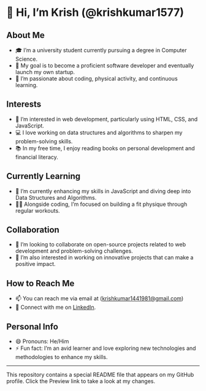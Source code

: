 # 👋 Hi, I’m Krish  (@krishkumar1577)

## About Me
- 🎓 I’m a university student currently pursuing a degree in Computer Science.
- 🌟 My goal is to become a proficient software developer and eventually launch my own startup.
- 🧠 I’m passionate about coding, physical activity, and continuous learning.

## Interests
- 👀 I’m interested in web development, particularly using HTML, CSS, and JavaScript.
- 💻 I love working on data structures and algorithms to sharpen my problem-solving skills.
- 📚 In my free time, I enjoy reading books on personal development and financial literacy.

## Currently Learning
- 🌱 I’m currently enhancing my skills in JavaScript and diving deep into Data Structures and Algorithms.
- 🏋️‍♂️ Alongside coding, I’m focused on building a fit physique through regular workouts.

## Collaboration
- 💞️ I’m looking to collaborate on open-source projects related to web development and problem-solving challenges.
- 🚀 I’m also interested in working on innovative projects that can make a positive impact.

## How to Reach Me
- 📫 You can reach me via email at (krishkumar1441981@gmail.com)
- 📱 Connect with me on [LinkedIn](https://www.linkedin.com/in/krishkumar1577/).

## Personal Info
- 😄 Pronouns: He/Him
- ⚡ Fun fact: I’m an avid learner and love exploring new technologies and methodologies to enhance my skills.

---

This repository contains a special README file that appears on my GitHub profile. Click the Preview link to take a look at my changes.

<!---
krishkumar1577/krishkumar1577 is a ✨ special ✨ repository because its `README.md` (this file) appears on your GitHub profile.
You can click the Preview link to take a look at your changes.
--->
